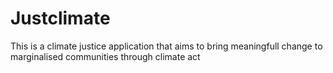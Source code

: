 # Justclimate
This is a climate justice application that aims to bring meaningfull change to marginalised communities through climate act